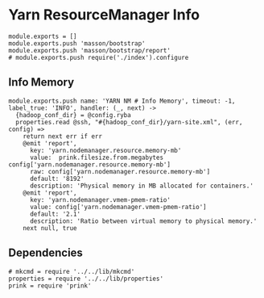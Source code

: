 
# Yarn ResourceManager Info

    module.exports = []
    module.exports.push 'masson/bootstrap'
    module.exports.push 'masson/bootstrap/report'
    # module.exports.push require('./index').configure

## Info Memory

    module.exports.push name: 'YARN NM # Info Memory', timeout: -1, label_true: 'INFO', handler: (_, next) ->
      {hadoop_conf_dir} = @config.ryba
      properties.read @ssh, "#{hadoop_conf_dir}/yarn-site.xml", (err, config) =>
        return next err if err
        @emit 'report',
          key: 'yarn.nodemanager.resource.memory-mb'
          value:  prink.filesize.from.megabytes config['yarn.nodemanager.resource.memory-mb']
          raw: config['yarn.nodemanager.resource.memory-mb']
          default: '8192'
          description: 'Physical memory in MB allocated for containers.'
        @emit 'report',
          key: 'yarn.nodemanager.vmem-pmem-ratio'
          value: config['yarn.nodemanager.vmem-pmem-ratio']
          default: '2.1'
          description: 'Ratio between virtual memory to physical memory.'
        next null, true

## Dependencies

    # mkcmd = require '../../lib/mkcmd'
    properties = require '../../lib/properties'
    prink = require 'prink'
